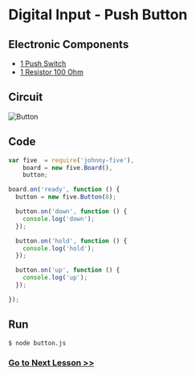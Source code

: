 # Digital Input - Push Button

## Electronic Components

- [1 Push Switch](https://en.wikipedia.org/wiki/Push_switch)
- [1 Resistor 100 Ohm](https://en.wikipedia.org/wiki/Resistor)

## Circuit

![Button](http://i.imgur.com/46o9Mb9.png)

## Code

``` js
var five  = require('johnny-five'),
    board = new five.Board(),
    button;

board.on('ready', function () {
  button = new five.Button(8);

  button.on('down', function () {
    console.log('down');
  });

  button.on('hold', function () {
    console.log('hold');
  });

  button.on('up', function () {
    console.log('up');
  });

});
```

## Run

```
$ node button.js
```

### [Go to Next Lesson >>](../servo/)
